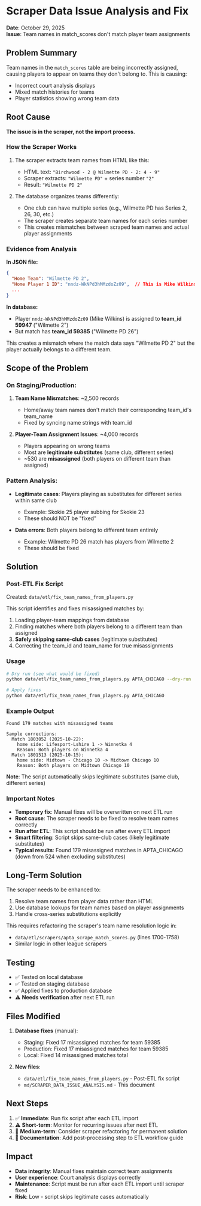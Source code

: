 # Scraper Data Issue Analysis and Fix

**Date**: October 29, 2025  
**Issue**: Team names in match_scores don't match player team assignments

## Problem Summary

Team names in the `match_scores` table are being incorrectly assigned, causing players to appear on teams they don't belong to. This is causing:
- Incorrect court analysis displays
- Mixed match histories for teams
- Player statistics showing wrong team data

## Root Cause

**The issue is in the scraper, not the import process.**

### How the Scraper Works

1. The scraper extracts team names from HTML like this:
   - HTML text: `"Birchwood - 2 @ Wilmette PD - 2: 4 - 9"`
   - Scraper extracts: `"Wilmette PD"` + series number `"2"`
   - Result: `"Wilmette PD 2"`

2. The database organizes teams differently:
   - One club can have multiple series (e.g., Wilmette PD has Series 2, 26, 30, etc.)
   - The scraper creates separate team names for each series number
   - This creates mismatches between scraped team names and actual player assignments

### Evidence from Analysis

**In JSON file:**
```json
{
  "Home Team": "Wilmette PD 2",
  "Home Player 1 ID": "nndz-WkNPd3hMMzdoZz09",  // This is Mike Wilkins
  ...
}
```

**In database:**
- Player `nndz-WkNPd3hMMzdoZz09` (Mike Wilkins) is assigned to **team_id 59947** ("Wilmette 2")
- But match has **team_id 59385** ("Wilmette PD 26")

This creates a mismatch where the match data says "Wilmette PD 2" but the player actually belongs to a different team.

## Scope of the Problem

### On Staging/Production:

1. **Team Name Mismatches**: ~2,500 records
   - Home/away team names don't match their corresponding team_id's team_name
   - Fixed by syncing name strings with team_id

2. **Player-Team Assignment Issues**: ~4,000 records
   - Players appearing on wrong teams
   - Most are **legitimate substitutes** (same club, different series)
   - ~530 are **misassigned** (both players on different team than assigned)

### Pattern Analysis:

- **Legitimate cases**: Players playing as substitutes for different series within same club
  - Example: Skokie 25 player subbing for Skokie 23
  - These should NOT be "fixed"

- **Data errors**: Both players belong to different team entirely
  - Example: Wilmette PD 26 match has players from Wilmette 2
  - These should be fixed

## Solution

### Post-ETL Fix Script

Created: `data/etl/fix_team_names_from_players.py`

This script identifies and fixes misassigned matches by:
1. Loading player-team mappings from database
2. Finding matches where both players belong to a different team than assigned
3. **Safely skipping same-club cases** (legitimate substitutes)
4. Correcting the team_id and team_name for true misassignments

### Usage

```bash
# Dry run (see what would be fixed)
python data/etl/fix_team_names_from_players.py APTA_CHICAGO --dry-run

# Apply fixes
python data/etl/fix_team_names_from_players.py APTA_CHICAGO
```

### Example Output

```
Found 179 matches with misassigned teams

Sample corrections:
  Match 1803052 (2025-10-22):
    home side: Lifesport-Lshire 1 -> Winnetka 4
    Reason: Both players on Winnetka 4
  Match 1801513 (2025-10-15):
    home side: Midtown - Chicago 10 -> Midtown Chicago 10
    Reason: Both players on Midtown Chicago 10
```

**Note**: The script automatically skips legitimate substitutes (same club, different series)

### Important Notes

- **Temporary fix**: Manual fixes will be overwritten on next ETL run
- **Root cause**: The scraper needs to be fixed to resolve team names correctly
- **Run after ETL**: This script should be run after every ETL import
- **Smart filtering**: Script skips same-club cases (likely legitimate substitutes)
- **Typical results**: Found 179 misassigned matches in APTA_CHICAGO (down from 524 when excluding substitutes)

## Long-Term Solution

The scraper needs to be enhanced to:
1. Resolve team names from player data rather than HTML
2. Use database lookups for team names based on player assignments
3. Handle cross-series substitutions explicitly

This requires refactoring the scraper's team name resolution logic in:
- `data/etl/scrapers/apta_scrape_match_scores.py` (lines 1700-1758)
- Similar logic in other league scrapers

## Testing

- ✅ Tested on local database
- ✅ Tested on staging database  
- ✅ Applied fixes to production database
- ⚠️ **Needs verification** after next ETL run

## Files Modified

1. **Database fixes** (manual):
   - Staging: Fixed 17 misassigned matches for team 59385
   - Production: Fixed 17 misassigned matches for team 59385
   - Local: Fixed 14 misassigned matches total

2. **New files**:
   - `data/etl/fix_team_names_from_players.py` - Post-ETL fix script
   - `md/SCRAPER_DATA_ISSUE_ANALYSIS.md` - This document

## Next Steps

1. ✅ **Immediate**: Run fix script after each ETL import
2. ⚠️ **Short-term**: Monitor for recurring issues after next ETL
3. 🔧 **Medium-term**: Consider scraper refactoring for permanent solution
4. 📝 **Documentation**: Add post-processing step to ETL workflow guide

## Impact

- **Data integrity**: Manual fixes maintain correct team assignments
- **User experience**: Court analysis displays correctly
- **Maintenance**: Script must be run after each ETL import until scraper fixed
- **Risk**: Low - script skips legitimate cases automatically

